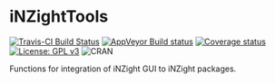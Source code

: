 # iNZightTools
[![Travis-CI Build Status](https://travis-ci.org/iNZightVIT/iNZightTools.svg?branch=dev)](https://travis-ci.org/iNZightVIT/iNZightTools)
[![AppVeyor Build status](https://ci.appveyor.com/api/projects/status/9vx9paf3v4ok95da/branch/dev?svg=true)](https://ci.appveyor.com/project/tmelliott/inzighttools/branch/dev)
[![Coverage status](https://codecov.io/gh/iNZightVIT/iNZightTools/branch/dev/graph/badge.svg)](https://codecov.io/github/iNZightVIT/iNZightTools?branch=dev)
[![License: GPL v3](https://img.shields.io/badge/License-GPL%20v3-blue.svg)](http://www.gnu.org/licenses/gpl-3.0)
![CRAN](https://www.r-pkg.org/badges/version/iNZightTools)


Functions for integration of iNZight GUI to iNZight packages.
